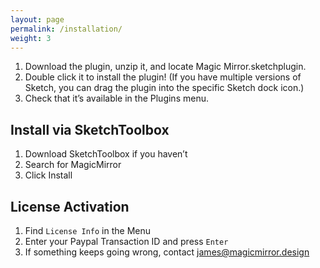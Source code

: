 ```yaml
---
layout: page
permalink: /installation/
weight: 3
---
```


1. Download the plugin, unzip it, and locate Magic Mirror.sketchplugin.
2. Double click it to install the plugin! (If you have multiple versions of Sketch, you can drag the plugin into the specific Sketch dock icon.)
3. Check that it’s available in the Plugins menu.


## Install via SketchToolbox

1. Download SketchToolbox if you haven’t
2. Search for MagicMirror
3. Click Install


## License Activation

1. Find `License Info` in the Menu
2. Enter your Paypal Transaction ID and press `Enter`
3. If something keeps going wrong, contact [james@magicmirror.design](mailto:james@magicmirror.design)